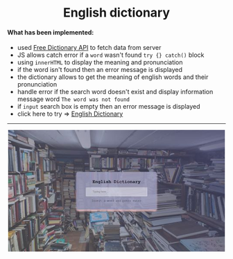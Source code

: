 <h1 align="center">English dictionary</h1>

#### What has been implemented:

- used [Free Dictionary API](https://dictionaryapi.dev/) to fetch data from server
- JS allows catch error if a `word` wasn't found `try {} catch()` block
- using `innerHTML` to display the meaning and pronunciation
- if the word isn't found then an error message is displayed
- the dictionary allows to get the meaning of english words and their pronunciation
- handle error if the search word doesn't exist and display information message word `The word was not found`
- if `input` search box is empty then an error message is displayed
- click here to try => <a href="https://bakna2t.github.io/engword/" target="_blank">English Dictionary</a>

---

<p align="center">
    <img src="https://github.com/bakNa2t/engword/blob/main/img_Readme.jpg" title="dictionary"  alt="English Dictionary" width="500" height="281"/>
</p>
